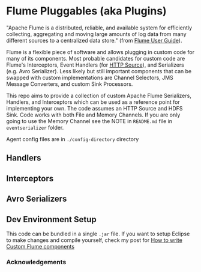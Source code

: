 # Flume Pluggables (aka Plugins)
"Apache Flume is a distributed, reliable, and available system for efficiently collecting, aggregating and moving large amounts of log data from many different sources to a centralized data store." (from [Flume User Guide](https://flume.apache.org/FlumeUserGuide.html)).

Flume is a flexible piece of software and allows plugging in custom code for many of its components. Most probable candidates for custom code are Flume's Interceptors, Event Handlers (for [HTTP Source](https://flume.apache.org/FlumeUserGuide.html#http-source)), and Serializers (e.g. Avro Serializer). Less likely but still important components that can be swapped with custom implementations are Channel Selectors, JMS Message Converters, and custom Sink Processors.


This repo aims to provide a collection of custom Apache Flume Serializers, Handlers, and Interceptors which can be used as a reference point for implementing your own. The code assumes an HTTP Source and HDFS Sink. Code works with both File and Memory Channels. If you are only going to use the Memory Channel see the NOTE in `README.md` file in `eventserializer` folder.

Agent config files are in `./config-directory` directory

## Handlers

## Interceptors

## Avro Serializers

## Dev Environment Setup

This code can be bundled in a single `.jar` file. If you want to setup Eclipse to make changes and compile yourself, check my post for [How to write Custom Flume components](#)


### Acknowledgements
